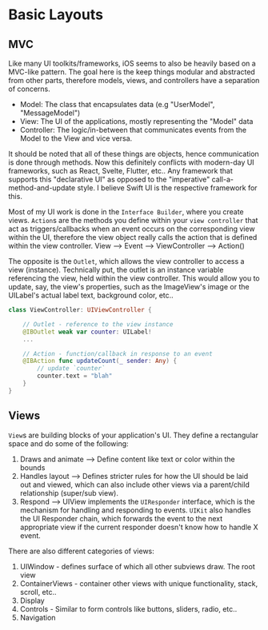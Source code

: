 # Basic Layouts

## MVC

Like many UI toolkits/frameworks, iOS seems to also be heavily based on a MVC-like pattern.
The goal here is the keep things modular and abstracted from other parts, therefore
models, views, and controllers have a separation of concerns.

- Model: The class that encapsulates data (e.g "UserModel", "MessageModel")
- View: The UI of the applications, mostly representing the "Model" data
- Controller: The logic/in-between that communicates events from the Model to the View and vice versa.

It should be noted that all of these things are objects, hence communication is done through methods.
Now this definitely conflicts with modern-day UI frameworks, such as React, Svelte, Flutter, etc..
Any framework that supports this "declarative UI" as opposed to the "imperative" call-a-method-and-update
style. I believe Swift UI is the respective framework for this.

Most of my UI work is done in the `Interface Builder`, where you create views.
`Action`s are the methods you define within your `view controller` that act as triggers/callbacks
when an event occurs on the corresponding view within the UI, therefore the view object really
calls the action that is defined within the view controller.
 	View --> Event --> ViewController --> Action()

The opposite is the `Outlet`, which allows the view controller to access a view (instance).
Technically put, the outlet is an instance variable referencing the view, held within the view controller.
This would allow you to update, say, the view's properties, such as the ImageView's image or the UILabel's
actual label text, background color, etc..

```swift
class ViewController: UIViewController {

	// Outlet - reference to the view instance 
	@IBOutlet weak var counter: UILabel!
	...

	// Action - function/callback in response to an event
	@IBAction func updateCount(_ sender: Any) {
		// update `counter` 
		counter.text = "blah"
	}
}
```

## Views
`View`s are building blocks of your application's UI. They define a rectangular space and do some of the following:

1. Draws and animate --> Define content like text or color within the bounds
2. Handles layout --> Defines stricter rules for how the UI should be laid out and viewed, which can also
	include other views via a parent/child relationship (super/sub view).
3. Respond --> UIView implements the `UIResponder` interface, which is the mechanism for handling and responding
		to events. `UIKit` also handles the UI Responder chain, which forwards the event to the next appropriate view
		if the current responder doesn't know how to handle X event.

There are also different categories of views:
1. UIWindow - defines surface of which all other subviews draw. The root view
2. ContainerViews - container other views with unique functionality, stack, scroll, etc..
3. Display
4. Controls - Similar to form controls like buttons, sliders, radio, etc..
5. Navigation
